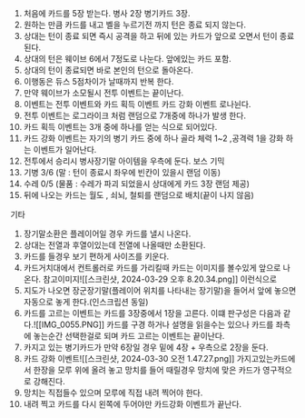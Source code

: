 1. 처음에 카드를 5장 받는다. 병사 2장 병기카드 3장.
2. 원하는 만큼 카드를 내고 벨을 누르기전 까지 턴은 종료 되지 않는다.
3. 상대는 턴이 종료 되면 즉시 공격을 하고 뒤에 있는 카드가 앞으로 오면서 턴이 종료된다.
4. 상대의 턴은 웨이브 6에서 7정도로 나눈다. 앞에있는 카드 포함.
6. 상대의 턴이 종료되면 바로 본인의 턴으로 돌아온다.
7. 이행동은  듀스 5점차이가 날때까지 반복 한다.
8. 만약 웨이브가 소모될시 전투 이벤트는 끝이난다.
9. 이벤트는 전투 이벤트와 카드 획득 이벤트 카드 강화 이벤트 로나뉜다.
10. 전투 이벤트는 로그라이크 처럼 랜덤으로 7개중에 하나가 발생 한다.
11. 카드 획득 이벤트는 3개 중에 하나를 얻는 식으로 되어있다.
12. 카드 강화 이벤트는 자기의 병기 카드 중에 하나 골라 체력 1~2 ,공격력 1을 강화 하는 이벤트가 일어난다.
13. 전투에서 승리시 병사장기말 아이템을 우측에 둔다. 
보스 기믹 
1. 기병 3/6 (말 : 턴이 종료시 좌우에 빈칸이 있을시 랜덤 이동)
2. 수레 0/5 (물품 : 수레가 파괴 되었을시 상대에게 카드 3장 랜덤 제공)
3. 뒤에 나오는 카드는 월도 , 쇠뇌, 철퇴를 랜덤으로 배치(끝이 나지 않음)

기타
1. 장기말소환은 플레이어일 경우 카드를 낼시 나온다.
2. 상대는 전열과 후열이있는데 전열에 나올때만 소환된다.
3. 카드를 들경우 보기 편하게 사이즈를 키운다.
4. 카드거치대에서 컨트롤러로 카드를 가리킬때 카드는 이미지를 볼수있게 앞으로 나온다.
참고이미지![[스크린샷, 2024-03-29 오후 8.20.34.png]]
이런식으로
5. 지도가 나오면 장군장기말(플레이어 위치를 나타내는 장기말)을 들어서 앞에 놓으면 자동으로 놓게 한다.(인스크립션 동일)
6. 카드를 고르는 이벤트는 카드를 3장중에서 1장을 고른다. 이떄 판구성은 다음과 같다.![[IMG_0055.PNG]]
카드를 구경 하거나 설명을 읽을수는 있으나 카드를 좌측에 놓는순간 선택한걸로 되며 카드 고르는 이벤트는 끝이난다.
7. 카지고 있는 병기카드가 만약 6장일 경우 밑에 4장 + 우측으로 2장을 둔다.
8. 카드 강화 이벤트![[스크린샷, 2024-03-30 오전 1.47.27.png]]
가지고있는카드에서 한장을 모루 위에 올려 놓고 망치를 들어 때릴경우 망치에 맞은 카드가 영구적으로 강해진다.
9. 망치는 직접들수 있으며 모루에 직접 내려 찍어야 한다.
10. 내려 찍고 카드를 다시 왼쪽에 두어야만 카드강화 이벤트가 끝난다.